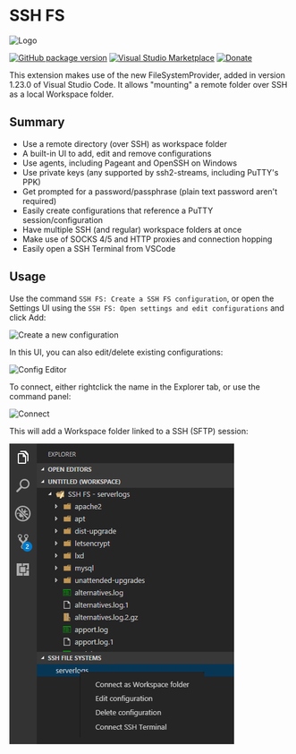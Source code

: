 
# SSH FS

![Logo](./resources/Logo.png)

[![GitHub package version](./media/github.png)](https://github.com/SchoofsKelvin/vscode-sshfs)
[![Visual Studio Marketplace](https://vsmarketplacebadge.apphb.com/version-short/Kelvin.vscode-sshfs.svg)](https://marketplace.visualstudio.com/items?itemName=Kelvin.vscode-sshfs)
 [![Donate](./media/paypal.png)](https://www.paypal.me/KSchoofs)


This extension makes use of the new FileSystemProvider, added in version 1.23.0 of Visual Studio Code. It allows "mounting" a remote folder over SSH as a local Workspace folder.

## Summary
* Use a remote directory (over SSH) as workspace folder
* A built-in UI to add, edit and remove configurations
* Use agents, including Pageant and OpenSSH on Windows
* Use private keys (any supported by ssh2-streams, including PuTTY's PPK)
* Get prompted for a password/passphrase (plain text password aren't required)
* Easily create configurations that reference a PuTTY session/configuration
* Have multiple SSH (and regular) workspace folders at once
* Make use of SOCKS 4/5 and HTTP proxies and connection hopping
* Easily open a SSH Terminal from VSCode

## Usage
Use the command `SSH FS: Create a SSH FS configuration`, or open the Settings UI using the `SSH FS: Open settings and edit configurations` and click Add:

![Create a new configuration](./media/screenshot-create-config.png)

In this UI, you can also edit/delete existing configurations:

![Config Editor](./media/screenshot-config-editor.png)

To connect, either rightclick the name in the Explorer tab, or use the command panel:

![Connect](./media/screenshot-connect.png)

This will add a Workspace folder linked to a SSH (SFTP) session:

![Workspace folder added](./media/screenshot-explorer.png)
